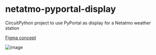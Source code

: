 # netatmo-pyportal-display
CircuitPython project to use PyPortal as display for a Netatmo weather station

[Figma concept](https://www.figma.com/community/file/1191406217112300006)

![image](https://user-images.githubusercontent.com/791721/210176473-22a03776-7c85-4768-a356-4b7244d8a06f.png)
